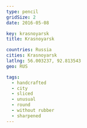 ```yaml
---
type: pencil
gridSize: 2
date: 2016-05-08

key: krasnoyarsk
title: Krasnoyarsk

countries: Russia
cities: Krasnoyarsk
latlng: 56.003237, 92.813543
geo: RUS

tags:
  - handcrafted
  - city
  - sliced
  - unusual
  - round
  - without rubber
  - sharpened
---
```


